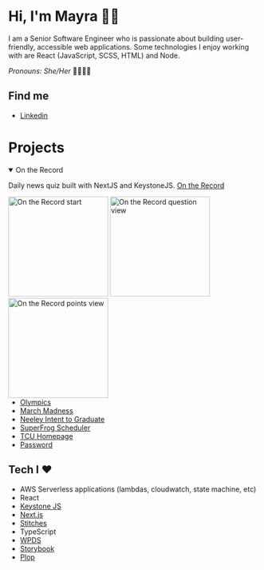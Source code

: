 # Hi, I'm Mayra 👋🏽

I am a Senior Software Engineer who is passionate about building user-friendly, accessible web applications. Some technologies I enjoy working with are React (JavaScript, SCSS, HTML) and Node.

_Pronouns: She/Her_ 🌈👩🏽‍💻

## Find me

- [Linkedin](https://www.linkedin.com/in/mayraperales/)

# Projects

<details open>
  <summary>On the Record</summary>

Daily news quiz built with NextJS and KeystoneJS. [On the Record](https://www.washingtonpost.com/news-quiz/)

<div style="width: 100%; float: left;">
<img width="200" alt="On the Record start" src="https://github.com/mjperales/mjperales/assets/5091158/75b5d26f-bb38-42dd-96ca-45ccc2d37706">
<img width="200" alt="On the Record question view" src="https://github.com/mjperales/mjperales/assets/5091158/617387f1-31eb-4b7d-8824-c75a39c5f410">
<img width="200" alt="On the Record points view" src="https://github.com/mjperales/mjperales/assets/5091158/f7dc28ee-f5a2-4eab-9ed0-6d9c2067894a">
</div>

</details>

- [Olympics](https://www.washingtonpost.com/sports/olympics/interactive/2021/olympic-medal-count-results/)
- [March Madness](https://www.washingtonpost.com/sports/interactive/2022/perfect-bracket-march-madness/)
- [Neeley Intent to Graduate](https://neeleyintentgrad.tcu.edu/)
- [SuperFrog Scheduler](https://superfrog.tcu.edu/)
- [TCU Homepage](https://www.tcu.edu/)
- [Password](https://password.tcu.edu/)

## Tech I ❤️

- AWS Serverless applications (lambdas, cloudwatch, state machine, etc)
- React
- [Keystone JS](https://keystonejs.com/)
- [Next.js](https://nextjs.org/)
- [Stitches](https://stitches.dev/)
- TypeScript
- [WPDS](https://github.com/washingtonpost/wpds-ui-kit)
- [Storybook](https://storybook.js.org/)
- [Plop](https://www.npmjs.com/package/plop)



<!--
**mjperales/mjperales** is a ✨ _special_ ✨ repository because its `README.md` (this file) appears on your GitHub profile.

Here are some ideas to get you started:

- 🔭 I’m currently working on ...
- 🌱 I’m currently learning ...
- 👯 I’m looking to collaborate on ...
- 🤔 I’m looking for help with ...
- 💬 Ask me about ...
- 📫 How to reach me: ...
- 😄 Pronouns: ...
- ⚡ Fun fact: ...
-->
